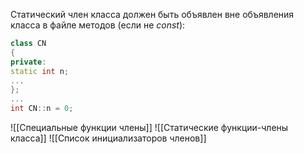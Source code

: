 Статический член класса должен быть объявлен вне объявления класса в файле методов (если не _const_):
```cpp
class CN
{
private:
static int n;
...
};
...
int CN::n = 0;
```
![[Специальные функции члены]]
![[Статические функции-члены класса]]
![[Список инициализаторов членов]]
